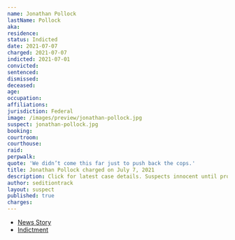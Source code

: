 ```yaml
---
name: Jonathan Pollock
lastName: Pollock
aka:
residence:
status: Indicted
date: 2021-07-07
charged: 2021-07-07
indicted: 2021-07-01
convicted:
sentenced:
dismissed:
deceased:
age:
occupation:
affiliations:
jurisdiction: Federal
image: /images/preview/jonathan-pollock.jpg
suspect: jonathan-pollock.jpg
booking:
courtroom:
courthouse:
raid:
perpwalk:
quote: 'We didn’t come this far just to push back the cops.'
title: Jonathan Pollock charged on July 7, 2021
description: Click for latest case details. Suspects innocent until proven guilty.
author: seditiontrack
layout: suspect
published: true
charges:
---
```


- [News Story](https://twitter.com/MacFarlaneNews/status/1412898239695790086)
- [Indictment](https://www.justice.gov/usao-dc/case-multi-defendant/file/1410341/download)
